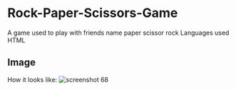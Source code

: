 # Rock-Paper-Scissors-Game
A game used to play with friends name paper scissor rock
Languages used
HTML
## Image 
How it looks like:
![screenshot 68](https://user-images.githubusercontent.com/22917384/41194707-a9b7a6f0-6c3d-11e8-9080-51e56a3956c4.png)
